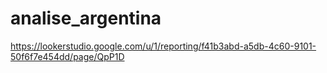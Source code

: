 # analise_argentina

https://lookerstudio.google.com/u/1/reporting/f41b3abd-a5db-4c60-9101-50f6f7e454dd/page/QpP1D
